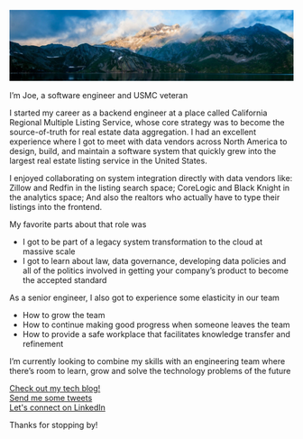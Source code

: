 ![Background image of nice mountains](./docs/images/background.jpeg)

I’m Joe, a software engineer and USMC veteran

I started my career as a backend engineer at a place called California Regional Multiple Listing Service, whose core strategy was to become the source-of-truth for real estate data aggregation. I had an excellent experience where I got to meet with data vendors across North America to design, build, and maintain a software system that quickly grew into the largest real estate listing service in the United States.

I enjoyed collaborating on system integration directly with data vendors like: Zillow and Redfin in the listing search space; CoreLogic and Black Knight in the analytics space; And also the realtors who actually have to type their listings into the frontend.

My favorite parts about that role was

- I got to be part of a legacy system transformation to the cloud at massive scale
- I got to learn about law, data governance, developing data policies and all of the politics involved in getting your company’s product to become the accepted standard

As a senior engineer, I also got to experience some elasticity in our team
- How to grow the team
- How to continue making good progress when someone leaves the team
- How to provide a safe workplace that facilitates knowledge transfer and refinement

I’m currently looking to combine my skills with an engineering team where there’s room to learn, grow and solve the technology problems of the future

[Check out my tech blog!](https://dev.to/joeivansdev) \
[Send me some tweets](https://twitter.com/joeivansdev) \
[Let's connect on LinkedIn](https://www.linkedin.com/in/joeivans)

Thanks for stopping by!
